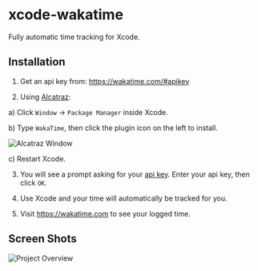 xcode-wakatime
==============

Fully automatic time tracking for Xcode.

Installation
------------

1. Get an api key from: https://wakatime.com/#apikey

2. Using [Alcatraz](https://github.com/supermarin/Alcatraz):

  a) Click `Window` -> `Package Manager` inside Xcode.

  b) Type `WakaTime`, then click the plugin icon on the left to install.
  
  ![Alcatraz Window](https://wakatime.com/static/img/ScreenShots/alcatraz_window.png)

  c) Restart Xcode.
  
3. You will see a prompt asking for your [api key](https://wakatime.com/#apikey). Enter your api key, then click `OK`.

4. Use Xcode and your time will automatically be tracked for you.

5. Visit https://wakatime.com to see your logged time.

Screen Shots
------------

![Project Overview](https://wakatime.com/static/img/ScreenShots/ScreenShot-2015-09-15.png)
